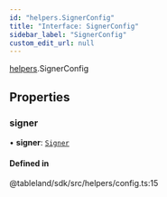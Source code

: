 ```yaml
---
id: "helpers.SignerConfig"
title: "Interface: SignerConfig"
sidebar_label: "SignerConfig"
custom_edit_url: null
---
```


[helpers](../namespaces/helpers.md).SignerConfig

## Properties

### signer

• **signer**: [`Signer`](../classes/helpers.Signer.md)

#### Defined in

@tableland/sdk/src/helpers/config.ts:15
